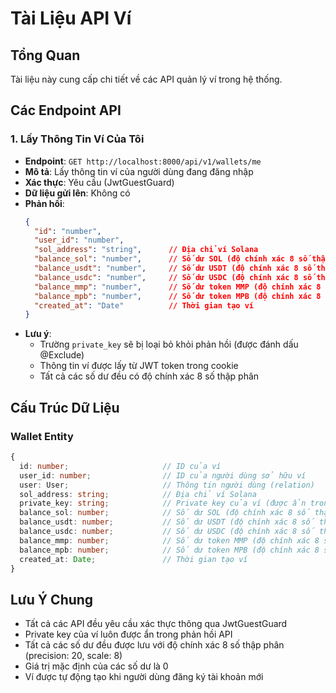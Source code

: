 # Tài Liệu API Ví

## Tổng Quan
Tài liệu này cung cấp chi tiết về các API quản lý ví trong hệ thống.

## Các Endpoint API

### 1. Lấy Thông Tin Ví Của Tôi
- **Endpoint**: `GET http://localhost:8000/api/v1/wallets/me`
- **Mô tả**: Lấy thông tin ví của người dùng đang đăng nhập
- **Xác thực**: Yêu cầu (JwtGuestGuard)
- **Dữ liệu gửi lên**: Không có
- **Phản hồi**:
  ```json
  {
    "id": "number",
    "user_id": "number",
    "sol_address": "string",      // Địa chỉ ví Solana
    "balance_sol": "number",      // Số dư SOL (độ chính xác 8 số thập phân)
    "balance_usdt": "number",     // Số dư USDT (độ chính xác 8 số thập phân)
    "balance_usdc": "number",     // Số dư USDC (độ chính xác 8 số thập phân)
    "balance_mmp": "number",      // Số dư token MMP (độ chính xác 8 số thập phân)
    "balance_mpb": "number",      // Số dư token MPB (độ chính xác 8 số thập phân)
    "created_at": "Date"          // Thời gian tạo ví
  }
  ```
- **Lưu ý**: 
  - Trường `private_key` sẽ bị loại bỏ khỏi phản hồi (được đánh dấu @Exclude)
  - Thông tin ví được lấy từ JWT token trong cookie
  - Tất cả các số dư đều có độ chính xác 8 số thập phân

## Cấu Trúc Dữ Liệu

### Wallet Entity
```typescript
{
  id: number;                     // ID của ví
  user_id: number;                // ID của người dùng sở hữu ví
  user: User;                     // Thông tin người dùng (relation)
  sol_address: string;            // Địa chỉ ví Solana
  private_key: string;            // Private key của ví (được ẩn trong phản hồi)
  balance_sol: number;            // Số dư SOL (độ chính xác 8 số thập phân)
  balance_usdt: number;           // Số dư USDT (độ chính xác 8 số thập phân)
  balance_usdc: number;           // Số dư USDC (độ chính xác 8 số thập phân)
  balance_mmp: number;            // Số dư token MMP (độ chính xác 8 số thập phân)
  balance_mpb: number;            // Số dư token MPB (độ chính xác 8 số thập phân)
  created_at: Date;               // Thời gian tạo ví
}
```

## Lưu Ý Chung
- Tất cả các API đều yêu cầu xác thực thông qua JwtGuestGuard
- Private key của ví luôn được ẩn trong phản hồi API
- Tất cả các số dư đều được lưu với độ chính xác 8 số thập phân (precision: 20, scale: 8)
- Giá trị mặc định của các số dư là 0
- Ví được tự động tạo khi người dùng đăng ký tài khoản mới 